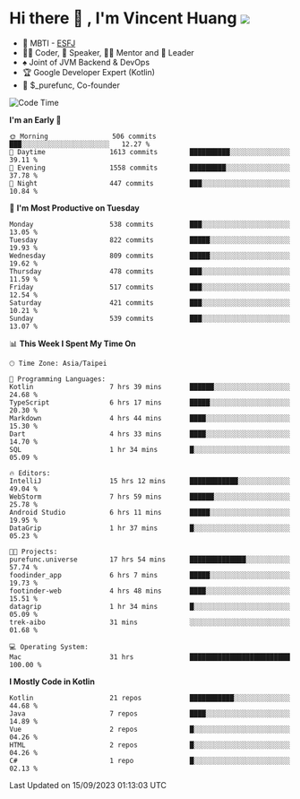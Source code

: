 # Hi there 👋 , I'm Vincent Huang ![](https://komarev.com/ghpvc/?username=Jian-Min-Huang)
- 👀 MBTI - [ESFJ](https://www.16personalities.com/esfj-personality)
- 👨‍💻 Coder, 🎤 Speaker, 👨‍🏫 Mentor and 🚀 Leader
- ♠️ Joint of JVM Backend & DevOps
- 🏆 Google Developer Expert (Kotlin)
- 💼 $_purefunc, Co-founder

<!--START_SECTION:waka-->
![Code Time](http://img.shields.io/badge/Code%20Time-2%2C557%20hrs%2047%20mins-blue)

**I'm an Early 🐤** 

```text
🌞 Morning                506 commits         ███░░░░░░░░░░░░░░░░░░░░░░   12.27 % 
🌆 Daytime                1613 commits        ██████████░░░░░░░░░░░░░░░   39.11 % 
🌃 Evening                1558 commits        █████████░░░░░░░░░░░░░░░░   37.78 % 
🌙 Night                  447 commits         ███░░░░░░░░░░░░░░░░░░░░░░   10.84 % 
```
📅 **I'm Most Productive on Tuesday** 

```text
Monday                   538 commits         ███░░░░░░░░░░░░░░░░░░░░░░   13.05 % 
Tuesday                  822 commits         █████░░░░░░░░░░░░░░░░░░░░   19.93 % 
Wednesday                809 commits         █████░░░░░░░░░░░░░░░░░░░░   19.62 % 
Thursday                 478 commits         ███░░░░░░░░░░░░░░░░░░░░░░   11.59 % 
Friday                   517 commits         ███░░░░░░░░░░░░░░░░░░░░░░   12.54 % 
Saturday                 421 commits         ███░░░░░░░░░░░░░░░░░░░░░░   10.21 % 
Sunday                   539 commits         ███░░░░░░░░░░░░░░░░░░░░░░   13.07 % 
```


📊 **This Week I Spent My Time On** 

```text
🕑︎ Time Zone: Asia/Taipei

💬 Programming Languages: 
Kotlin                   7 hrs 39 mins       ██████░░░░░░░░░░░░░░░░░░░   24.68 % 
TypeScript               6 hrs 17 mins       █████░░░░░░░░░░░░░░░░░░░░   20.30 % 
Markdown                 4 hrs 44 mins       ████░░░░░░░░░░░░░░░░░░░░░   15.30 % 
Dart                     4 hrs 33 mins       ████░░░░░░░░░░░░░░░░░░░░░   14.70 % 
SQL                      1 hr 34 mins        █░░░░░░░░░░░░░░░░░░░░░░░░   05.09 % 

🔥 Editors: 
IntelliJ                 15 hrs 12 mins      ████████████░░░░░░░░░░░░░   49.04 % 
WebStorm                 7 hrs 59 mins       ██████░░░░░░░░░░░░░░░░░░░   25.78 % 
Android Studio           6 hrs 11 mins       █████░░░░░░░░░░░░░░░░░░░░   19.95 % 
DataGrip                 1 hr 37 mins        █░░░░░░░░░░░░░░░░░░░░░░░░   05.23 % 

🐱‍💻 Projects: 
purefunc.universe        17 hrs 54 mins      ██████████████░░░░░░░░░░░   57.74 % 
foodinder_app            6 hrs 7 mins        █████░░░░░░░░░░░░░░░░░░░░   19.73 % 
footinder-web            4 hrs 48 mins       ████░░░░░░░░░░░░░░░░░░░░░   15.51 % 
datagrip                 1 hr 34 mins        █░░░░░░░░░░░░░░░░░░░░░░░░   05.09 % 
trek-aibo                31 mins             ░░░░░░░░░░░░░░░░░░░░░░░░░   01.68 % 

💻 Operating System: 
Mac                      31 hrs              █████████████████████████   100.00 % 
```

**I Mostly Code in Kotlin** 

```text
Kotlin                   21 repos            ███████████░░░░░░░░░░░░░░   44.68 % 
Java                     7 repos             ████░░░░░░░░░░░░░░░░░░░░░   14.89 % 
Vue                      2 repos             █░░░░░░░░░░░░░░░░░░░░░░░░   04.26 % 
HTML                     2 repos             █░░░░░░░░░░░░░░░░░░░░░░░░   04.26 % 
C#                       1 repo              █░░░░░░░░░░░░░░░░░░░░░░░░   02.13 % 
```




 Last Updated on 15/09/2023 01:13:03 UTC
<!--END_SECTION:waka-->
